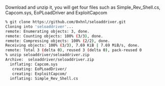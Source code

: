 Download and unzip it, you will get four files such as Simple_Rev_Shell.cs, Capcom.sys, EoPLoadDriver and ExploitCapcom

```bash
% git clone https://github.com/0xhnl/seloaddriver.git
Cloning into 'seloaddriver'...
remote: Enumerating objects: 3, done.
remote: Counting objects: 100% (3/3), done.
remote: Compressing objects: 100% (2/2), done.
Receiving objects: 100% (3/3), 7.69 KiB | 7.69 MiB/s, done.
remote: Total 3 (delta 0), reused 3 (delta 0), pack-reused 0
% unzip seloaddriver/seloaddriver.zip 
Archive:  seloaddriver/seloaddriver.zip
  inflating: Capcom.sys              
   creating: EoPLoadDriver/
   creating: ExploitCapcom/
  inflating: Simple_Rev_Shell.cs
```
